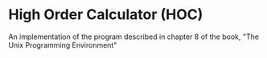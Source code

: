 # High Order Calculator (HOC)
An implementation of the program described in chapter 8 of the book, "The Unix Programming Environment"
